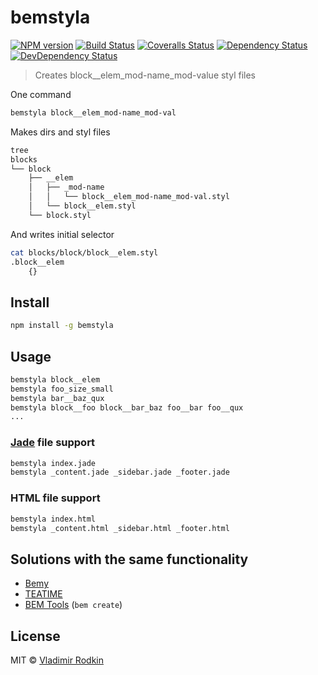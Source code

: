 # bemstyla

[![NPM version][npm-image]][npm-url]
[![Build Status][travis-image]][travis-url]
[![Coveralls Status][coveralls-image]][coveralls-url]
[![Dependency Status][depstat-image]][depstat-url]
[![DevDependency Status][depstat-dev-image]][depstat-dev-url]

> Creates block__elem_mod-name_mod-value styl files

One command
```sh
bemstyla block__elem_mod-name_mod-val
```

Makes dirs and styl files
```sh
tree
blocks
└── block
    ├── __elem
    │   ├── _mod-name
    │   │   └── block__elem_mod-name_mod-val.styl
    │   └── block__elem.styl
    └── block.styl
```

And writes initial selector
```sh
cat blocks/block/block__elem.styl
.block__elem
    {}
```

## Install

```sh
npm install -g bemstyla
```

## Usage

```sh
bemstyla block__elem
bemstyla foo_size_small
bemstyla bar__baz_qux
bemstyla block__foo block__bar_baz foo__bar foo__qux
...
```

### [Jade](http://jade-lang.com/) file support

```sh
bemstyla index.jade
bemstyla _content.jade _sidebar.jade _footer.jade
```

### HTML file support

```sh
bemstyla index.html
bemstyla _content.html _sidebar.html _footer.html
```

## Solutions with the same functionality
* [Bemy](//github.com/f0rmat1k/bemy)
* [TEATIME](//github.com/sullenor/teatime)
* [BEM Tools](//github.com/bem/bem-tools) (`bem create`)

## License
MIT © [Vladimir Rodkin](https://github.com/VovanR)

[npm-url]: https://npmjs.org/package/bemstyla
[npm-image]: http://img.shields.io/npm/v/bemstyla.svg?style=flat-square

[travis-url]: https://travis-ci.org/VovanR/bemstyla
[travis-image]: http://img.shields.io/travis/VovanR/bemstyla.svg?style=flat-square

[coveralls-url]: https://coveralls.io/r/VovanR/bemstyla
[coveralls-image]: http://img.shields.io/coveralls/VovanR/bemstyla.svg?style=flat-square

[depstat-url]: https://david-dm.org/VovanR/bemstyla
[depstat-image]: https://david-dm.org/VovanR/bemstyla.svg?style=flat-square

[depstat-dev-url]: https://david-dm.org/VovanR/bemstyla
[depstat-dev-image]: https://david-dm.org/VovanR/bemstyla/dev-status.svg?style=flat-square
